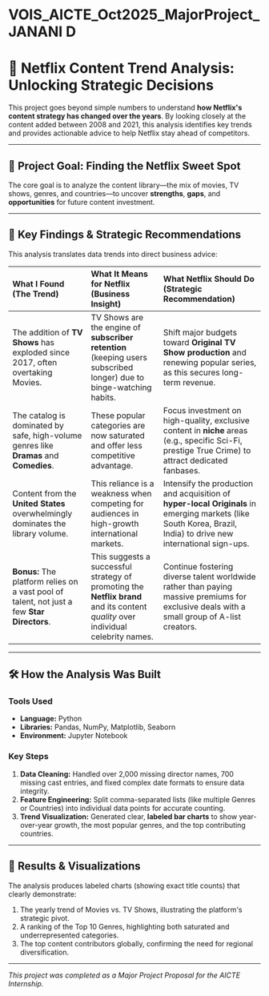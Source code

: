 # VOIS_AICTE_Oct2025_MajorProject_JANANI D

# 🍿 Netflix Content Trend Analysis: Unlocking Strategic Decisions

This project goes beyond simple numbers to understand **how Netflix's content strategy has changed over the years**. By looking closely at the content added between 2008 and 2021, this analysis identifies key trends and provides actionable advice to help Netflix stay ahead of competitors.

***

## 🎯 Project Goal: Finding the Netflix Sweet Spot

The core goal is to analyze the content library—the mix of movies, TV shows, genres, and countries—to uncover **strengths**, **gaps**, and **opportunities** for future content investment.

***

## 🧠 Key Findings & Strategic Recommendations

This analysis translates data trends into direct business advice:

| What I Found (The Trend) | What It Means for Netflix (Business Insight) | What Netflix Should Do (Strategic Recommendation) |
| :--- | :--- | :--- |
| The addition of **TV Shows** has exploded since 2017, often overtaking Movies. | TV Shows are the engine of **subscriber retention** (keeping users subscribed longer) due to binge-watching habits. | Shift major budgets toward **Original TV Show production** and renewing popular series, as this secures long-term revenue. |
| The catalog is dominated by safe, high-volume genres like **Dramas** and **Comedies**. | These popular categories are now saturated and offer less competitive advantage. | Focus investment on high-quality, exclusive content in **niche** areas (e.g., specific Sci-Fi, prestige True Crime) to attract dedicated fanbases. |
| Content from the **United States** overwhelmingly dominates the library volume. | This reliance is a weakness when competing for audiences in high-growth international markets. | Intensify the production and acquisition of **hyper-local Originals** in emerging markets (like South Korea, Brazil, India) to drive new international sign-ups. |
| **Bonus:** The platform relies on a vast pool of talent, not just a few **Star Directors**. | This suggests a successful strategy of promoting the **Netflix brand** and its content *quality* over individual celebrity names. | Continue fostering diverse talent worldwide rather than paying massive premiums for exclusive deals with a small group of A-list creators. |

***

## 🛠️ How the Analysis Was Built

### Tools Used
* **Language:** Python
* **Libraries:** Pandas, NumPy, Matplotlib, Seaborn
* **Environment:** Jupyter Notebook

### Key Steps

1.  **Data Cleaning:** Handled over 2,000 missing director names, 700 missing cast entries, and fixed complex date formats to ensure data integrity.
2.  **Feature Engineering:** Split comma-separated lists (like multiple Genres or Countries) into individual data points for accurate counting.
3.  **Trend Visualization:** Generated clear, **labeled bar charts** to show year-over-year growth, the most popular genres, and the top contributing countries.

***

## 🚀 Results & Visualizations

The analysis produces labeled charts (showing exact title counts) that clearly demonstrate:

1.  The yearly trend of Movies vs. TV Shows, illustrating the platform's strategic pivot.
2.  A ranking of the Top 10 Genres, highlighting both saturated and underrepresented categories.
3.  The top content contributors globally, confirming the need for regional diversification.

---

*This project was completed as a Major Project Proposal for the AICTE Internship.*

